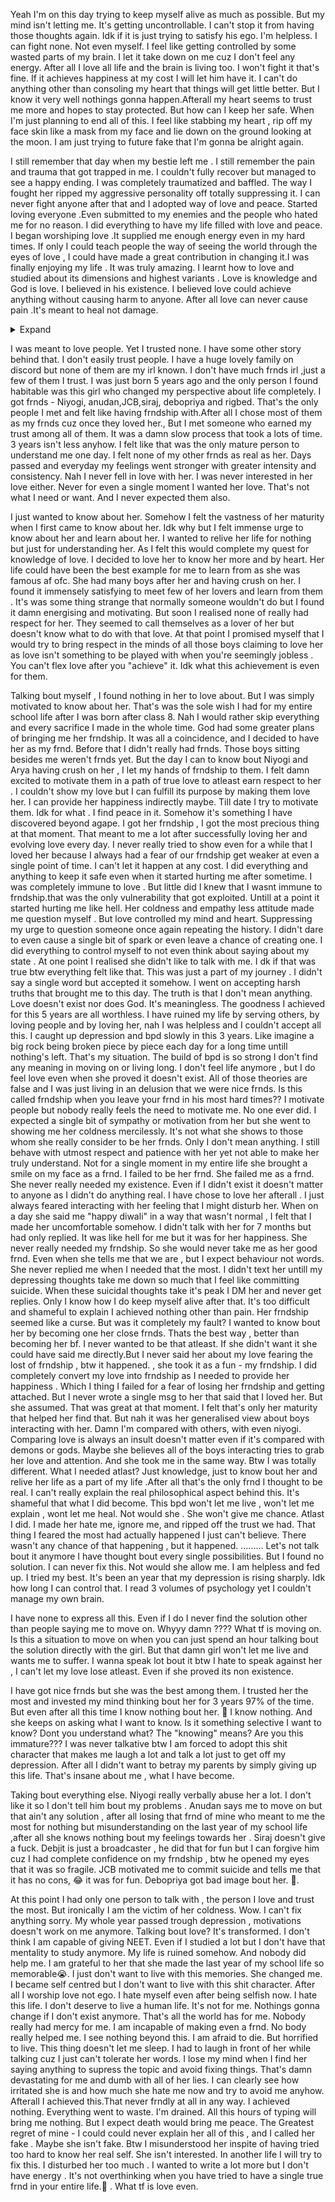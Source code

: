 Yeah I'm on this day trying to keep myself alive as much as possible. But my mind isn't letting me.
It's getting uncontrollable. I can't stop it from having those thoughts again. Idk if it is just trying to satisfy his ego. I'm helpless. I can fight none. Not even myself. I feel like getting controlled by some wasted parts of my brain. I let it take down on me cuz I don't feel any energy. After all I love all life and the brain is living too. I won't fight it that's fine. If it achieves happiness at my cost I will let him have it. I can't do anything other than consoling my heart that things will get little better. But I know it very well nothings gonna happen.Afterall my heart seems to trust me more and hopes to stay protected. But how can I keep her safe. When I'm just planning to end all of this. I feel like stabbing my heart , rip off my face skin like a mask from my face and lie down on the ground looking at the moon. I am just trying to future fake that I'm gonna be alright again. 

I still remember that day when my bestie left me . I still remember the pain and trauma that got trapped in me. I couldn't fully recover but managed to see a happy ending. I was completely traumatized and baffled. The way I fought her ripped my aggressive personality off totally suppressing it. I can never fight anyone after that and I adopted way of love and peace. Started loving everyone .Even submitted to my enemies and the people who hated me for no reason. I did everything to have my life filled with love and peace. I began worshiping love .It supplied me enough energy even in my hard times. If only I could teach people the way of seeing the world through the eyes of love , I could have made a great contribution in changing it.I was finally enjoying my life . It was truly amazing. I learnt how to love  and studied about its dimensions and highest variants . Love is knowledge and God is love. I believed in his existence. I believed love could achieve anything without causing harm to anyone. After all love can never cause pain .It's meant to heal not damage. 
<details>
<summary>Expand </summary>
<p>Yet few of us don't understand truly what love is and have our hands on practical. Love doesn't really have a rigid form in which it can be defined. Love is meant for good. That's the principle. Everyone has different perspective about love and different dimensions of it is followed by different people. All of those dimensions are to be respected. Doesn't matter even if it's poriferous or erotic. Even divinity comes with eros that's divine. After all they are dimensions that are brought by different perspectives . Every sense and every parameter they hold have their own importance and philosophical aspect which can only be understood when we understand the basic principles of love ,keeping them in mind. Love ain't like something to fill your life with if you don't know it's true value . Love is the ultimate source of energy and motivation that combines with your time to make it beautiful. Love is a source of happiness but using it as a source of our own happiness is selfish . 
Beautiful time and beautiful life are different and may not be mixed with each other. What I find more sweeter is time over life. After all we must not regret on our last day that our life got wasted. We can actually submit ourselves to even those person who hate is the most to make them love us. I realised that enemies can be one of the best healers of yours if you have them loving you at the end. We must remember that we are just here to show how beautiful and sweet we can make our lives combined with love. Love can come with selfishness but there is always some sweetness in it .  Love should not come with ego. Humility is the most uncontrollable thing that's comes with love . It's not about the ego that makes you believe that you love someone and so you deserve their love. It's about the ego that your love deserves respect , it's superior and will achieve its target anyhow. The love isn't here to satisfy you but is something you give to someone to satisfy them. It's something you give to the people to have "them" respected and not necessarily your love. It can be expressed anyhow at anytime and always enhances each moment . It's not something to flex about and force on someone. It's just like an ornament you wear to enchant yourself. 
And enchant others. Energize others and induce them to respect every aspect of life and understand it's importance. It doesn't let anyone down but always shows the path of truth. 

Love can't be suppressed with insult but can be transformed with humiliation. Love can never be destroyed no matter even if you sell your soul. 
If someone says that they don't have energy to love , then they are just in a delusion, fearing love or adopting a facade that they deserve some other great love , believing that love is meant to satisfy them and if that's not the case then it's not love and  they don't want it as the person trying to give isn't worthy of receiving love. This is never an excuse , even if a rapist tries to love someone it shall not be humiliated.  How can love be rejected and what even is rejecting???? It's just a form of suppression and  tend to "hurt" the person. It's a sin to supress love. It's a sin to supress knowledge and God. Its the greatest sin to jolt someone's love. That's a pure form of manipulation you do to get someone off his path of loving. It's a pure form of manipulation that destroys the very essence of love . After all if you do believe that you deserve love , you should worship love . The worshiper of love never thinks of disrespecting it. Afterall disrespect is relative but in case of love it causes to lose it's balance . Love is the most delicate at some points and strongest at some others. It's like a prince rupert's pearl that has the strongest part of its broader side yet a single shake can compromise it's beauty and shatter it into pieces. Love can't be shattered but can be transformed by the deep rooted ego and narrow minded ness of the rejector. A rejector is never a worshiper of love but a worshiper of their ego. Sometimes they believe to be self centred. But you need not humiliate love through rejection. It's practically meaningless , for love it's like reshaping it to something complex and bittersweet. It's done by love itself respecting the rejector's rejection ,but it destroys the very essence of love. Yet the greatness of love with unparalleled patience , acceptance and forgiveness allows itself to heal itself and restore , reshape and reconnect every broken fragments once again if given a chance. It's never too late to restore your love . It demands your time to rethink and you will be rewarded again. You can't really define living without love .  Love ain't any curse that keeps us attached even to non living things , but it empowers us and enriches our quality of enjoying all our life moments with or without our loved ones . It's the only motivation that's permanent and can be self gathered through realisation. It requires great levels of acceptance as not everyone understands the language of love but everyone is capable of . Love doesn't let you do harm to even anyone you hate . God doesn't live in our heart but love does. And we are no one to supress it through some shit conception of living a narrow life. Life is short for someone who doesn't understand the essence of life. Love is meaningless to someone who doesn't understand the essence of love. Everything comes with a meaning and worthy of taking part in one's life. So once when it comes try to respect love itself and never try to shake it's delicacies in the harsh atmosphere of the mundane world . Love's delicate branches can live even in huge storms as only thing it demands is respect rather than recognition because it is rooted in understanding and appreciation rather than the need for external validation. But forcing oneself to wear a facade and intentionally ignoring love while exhibiting coldness is indeed a disservice to both oneself and the other person. It's brings stiffness and makes love rigid closing most of its possibilities and variations. Love ain't given a chance in this case. Being intentionally blind harms all the parties involved.  
If one believe they are protecting themselves, their behavior reflects a profound disconnection from the essence of love. True self-centeredness involves an awareness of one’s own needs and the ability to harness meaningful relationships, not a refusal . But rejecting love in a cold way  deprived them from the richness of human experience, . This rejection is not a genuine expression of self-care but a narrow perspective that ultimately hinders personal growth and fulfillment. Understanding love with all its complexities is a more authentic path to be called as an act of self-centredness.
Yeah love requires a lots of time. But It's as shameful as rejecting once love for the someone to not value it's time - the time it took to cultivate it's vastness and divinity.
Doesn't matter even that love was created just a second ago it had it's own vastness and purity at the very initial moment. Love is complex yet simple at the same time. It's just about what part of it you unlock at first determines the path it will lead you to.

It's just a part of what my thoughts are at this moment and of what I feel always.
Maybe I could never completely explain what it meant to me.
I am trying for years to know what love truly is. I am still learning after 5 years.</p>
</details>


I was meant to love people. Yet I trusted none. I have some other story behind that. 
I don't easily trust people. I have a huge lovely family on discord but none of them are my irl known.
I don't have much frnds irl ,just a few of them I trust.
I was just born 5 years ago and the only person I found habitable was this girl who changed my perspective about life completely. I got frnds - Niyogi, anudan,JCB,siraj, debopriya and rigbed. That's the only people I met and felt like having frndship with.After all I chose most of them as my frnds cuz once they loved her.,
But I met someone who earned my trust among all of them. It was a damn slow process that took a lots of time. 3 years isn't less anyhow.  I felt like that was the only mature person to understand me one day. I felt none of my other frnds as real as her. Days passed and everyday my feelings went stronger with greater intensity and consistency. 
Nah I never fell in love with her.
I was never interested in her love either.
Never for even a single moment I wanted her love. That's not what I need or want.
And I never expected them also.

I just wanted to know about her. Somehow I felt the vastness of her maturity when I first came to know about her. Idk why but I felt immense urge to know about her and learn about her. I wanted to relive her life for nothing but just for understanding her. As I felt this would complete my quest for knowledge of love. I decided to love her to know her more and by heart. Her life could have been the best example for me to learn from as she was famous af ofc. She had many boys after her and having crush on her. I found it immensely satisfying to meet few of her lovers and learn from them . It's was some thing strange that normally someone wouldn't do but I found it damn energising and motivating. But soon I realised none of really had respect for her. They seemed to call themselves as a lover of her but doesn't know what to do with that love.  At that point I promised myself that I would try to bring respect in the minds of all those boys claiming to love her as love isn't something to be played with when you're seemingly jobless . You can't flex love after you "achieve" it. Idk what this achievement is even for them.

Talking bout myself , I found nothing in her to love about. But I was simply motivated to know about her. That's was the sole wish I had for my entire school life after I was born after class 8.
Nah I would rather skip everything and every sacrifice I made in the whole time.
God had some greater plans of bringing me her frndship. It was all a coincidence, and I decided to have her as my frnd. Before that I didn't really had frnds. Those boys sitting besides me weren't frnds yet. But the day I can to know bout Niyogi and Arya having crush on her , I let my hands of frndship to them. I felt damn excited to motivate them in a path of true love to atleast earn respect to her . I couldn't show my love but I can fulfill its purpose by making them love her. I can provide her happiness indirectly maybe. Till date I try to motivate them. Idk for what . I find peace in it. Somehow it's something I have discovered beyond agape.
I got her frndship , I got the most precious thing at that moment. That meant to me a lot after successfully loving her and evolving love every day. I never really tried to show even for a while that I loved her because I always had a fear of our frndship get weaker at even a single point of time. I can't let it happen at any cost. I did everything and anything to keep it safe even when it started hurting me after sometime. I was completely immune to love . But little did I knew that I wasnt immune to frndship.that was the only vulnerability that got exploited.
Untill at a point it started hurting me like hell. Her coldness and empathy less attitude made me question myself . But love controlled my mind and heart. Suppressing my urge to question someone once again repeating the history. I didn't dare to even cause a single bit of spark or even leave a chance of creating one. I did everything to control myself to not even think about saying about my state . At one point I realised she didn't like to talk with me. I dk if that was true btw everything felt like that. This was just a part of my journey . I didn't say a single word but accepted it somehow. I went on accepting harsh truths that brought me to this day. The truth is that I don't mean anything. Love doesn't exist nor does God. It's meaningless. The goodness I achieved for this 5 years are all worthless. I have ruined my life by serving others, by loving people and by loving her, nah I was helpless and I couldn't accept all this. I caught up depression and bpd slowly in this 3 years. Like imagine a big rock being broken piece by piece each day for a long time untill nothing's left. That's my situation. The build of bpd is so strong I don't find any meaning in moving on or living long. I don't feel life anymore , but I do feel love even when she proved it doesn't exist. All of those theories are false and I was just living in an delusion that we were nice frnds. Is this called frndship when you leave your frnd in his most hard times?? I motivate people but nobody really feels the need to motivate me. No one ever did. I expected a single bit of sympathy or motivation from her but she went to showing me her coldness mercilessly. It's not what she shows to those whom she really consider to be her frnds. Only I don't mean anything. I still behave with utmost respect and patience with her yet not able to make her truly understand. Not for a single moment in my entire life she brought a smile on my face as a frnd. I failed to be her frnd. She failed me as a frnd. She never really needed my existence. Even if I didn't exist it doesn't matter to anyone as I didn't do anything real. I have chose to love her afterall . I just always feared interacting with her feeling that I might disturb her. When on a day she said me "happy diwali" in a way that wasn't normal , I felt that I made her uncomfortable somehow. I didn't talk with her for 7 months but had only replied. It was like hell for me but it was for her happiness. She never really needed my frndship. So she would never take me as her good frnd. Even when she tells me that we are , but I expect behaviour not words. She never replied me when I needed that the most. I didn't text her untill my depressing thoughts take me down so much that I feel like committing suicide. When these suicidal thoughts take it's peak I DM her and never get replies. Only I know how I do keep myself alive after that. It's too difficult and shameful to explain I achieved nothing other than pain. Her frndship seemed like a curse. But was it completely my fault? I wanted to know bout her by becoming one her close frnds. Thats the best way , better than becoming her bf. I never wanted to be that atleast. If she didn't want it she could have said me directly.But I never said her about my love fearing the lost of frndship , btw it happened. , she took it as a fun - my frndship. I did completely convert my love into frndship as I needed to provide her happiness . Which I thing I failed for a fear of losing her frndship and getting attached. But I never wrote a single msg to her that said that I loved her. But she assumed. That was great at that moment. I felt that's only her maturity that helped her find that. But nah it was her generalised view about boys interacting with her. Damn I'm compared with others, with even niyogi. Comparing  love is always an insult doesn't matter even if it's compared with demons or gods. Maybe she believes all of the boys interacting tries to grab her love and attention. And she took me in the same way. Btw I was totally different. What I needed atlast? Just knowledge, just to know bout her and relive her life as a part of my life .After all that's the only frnd I thought to be real. I can't really explain the real philosophical aspect behind this. It's shameful that what I did become. This bpd won't let me live , won't let me explain , wont let me heal. Not would she . She won't give me chance. Atlast I did.
I made her hate me, ignore me, and ripped off the trust we had.
That thing I feared the most had actually happened I just can't believe. There wasn't any chance of that happening , but it happened. ......... Let's not talk bout it anymore
I have thought bout every single possibilities. But I found no solution. I can never fix this. Not would she allow me.
I am helpless and fed up. I tried my best. It's been an year that my depression is rising sharply. Idk how long I can control that. I read 3 volumes of psychology yet I couldn't manage my own brain. 

I have none to express all this. Even if I do I never find the solution other than people saying me to move on. Whyyy damn ???? What tf is moving on. Is this a situation to move on when you can just spend an hour talking bout the solution directly with the girl. But that damn girl won't let me live and wants me to suffer. I wanna speak lot bout it btw I hate to speak against her , I can't let my love lose atleast. Even if she proved its non existence.

I have got nice frnds but she was the best among them.
I trusted her the most and invested my mind thinking bout her for 3 years 97% of the time.
But even after all this time I know nothing bout her.
🙂
I know nothing.
And she keeps on asking what I want to know.
Is it something selective I want to know? Dont you understand what? The "knowing" means? Are you this immature???
I was never talkative btw I am forced to adopt this shit character that makes me laugh a lot and talk a lot just to get off my depression. After all I didn't want to betray my parents by simply giving up this life. That's insane about me , what I have become.

Taking bout everything else.
Niyogi really verbally abuse her a lot. I don't like it so I don't tell him bout my problems . Anudan says me to move on but that ain't any solution , after all losing that frnd of mine who meant to me the most for nothing but misunderstanding on the last year of my school life ,after all she knows nothing bout my feelings towards her . Siraj doesn't give a fuck. Debjit is just a broadcaster , he did that for fun but I can forgive him cuz  I had complete confidence on my frndship , btw he opened my eyes that it was so fragile. JCB motivated me to commit suicide and tells me that it has no cons, 😂 it was for fun. Debopriya got bad image bout her. 🙂.

At this point I had only one person to talk with , the person I love and trust the most. But ironically I am the victim of her coldness. Wow.
I can't fix anything sorry. My whole year passed trough depression , motivations doesn't work on me anymore. Talking bout love? It's transformed.
I don't think I am capable of giving NEET. Even if I studied a lot but I don't have that mentality to study anymore. My life is ruined somehow. And nobody did help me. I am grateful to her that she made the last year of my school life so memorable😭. I just don't want to live with this memories. She changed me.
I became self centred but I don't want to live with this shit character. After all I worship love not ego.
I hate myself even after being selfish now.
I hate this life.
I don't deserve to live a human life.
It's not for me.
Nothings gonna change if I don't exist anymore.
That's all the world has for me.
Nobody really had mercy for me.
I am incapable of making even a frnd.
No body really helped me.
I see nothing beyond this.
I am afraid to die.
But horrified to live.
This thing doesn't let me sleep.
I had to laugh in front of her while talking cuz I just can't tolerate her words. I lose my mind when I find her saying anything to supress the topic and avoid fixing things. That's damn devastating for me and dumb with all of her lies. I can clearly see how irritated she is and how much she hate me now and try to avoid me anyhow. Afterall I achieved this.That never frndly at all in any way.
I achieved nothing.
Everything went to waste.
I'm drained.
All this hours of typing will bring me nothing.
But I expect death would bring me peace.
The Greatest regret of mine - I could could never explain her all of this , and I called her fake . Maybe she isn't fake. Btw I misunderstood her inspite of having tried too hard to know her real self.
She isn't interested.
In another life I will try to fix this.  I disturbed her too much .
I wanted to write a lot more but I don't have energy .
It's not overthinking when you have tried to have a single true frnd in your entire life.🙂 . What tf is love even.



   
